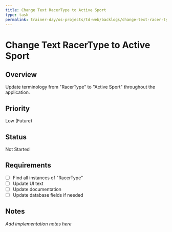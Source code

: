 ```yaml
---
title: Change Text RacerType to Active Sport
type: task
permalink: trainer-day/os-projects/td-web/backlogs/change-text-racer-type-to-active-sport
---
```


# Change Text RacerType to Active Sport

## Overview
Update terminology from "RacerType" to "Active Sport" throughout the application.

## Priority
Low (Future)

## Status
Not Started

## Requirements
- [ ] Find all instances of "RacerType"
- [ ] Update UI text
- [ ] Update documentation
- [ ] Update database fields if needed

## Notes
_Add implementation notes here_